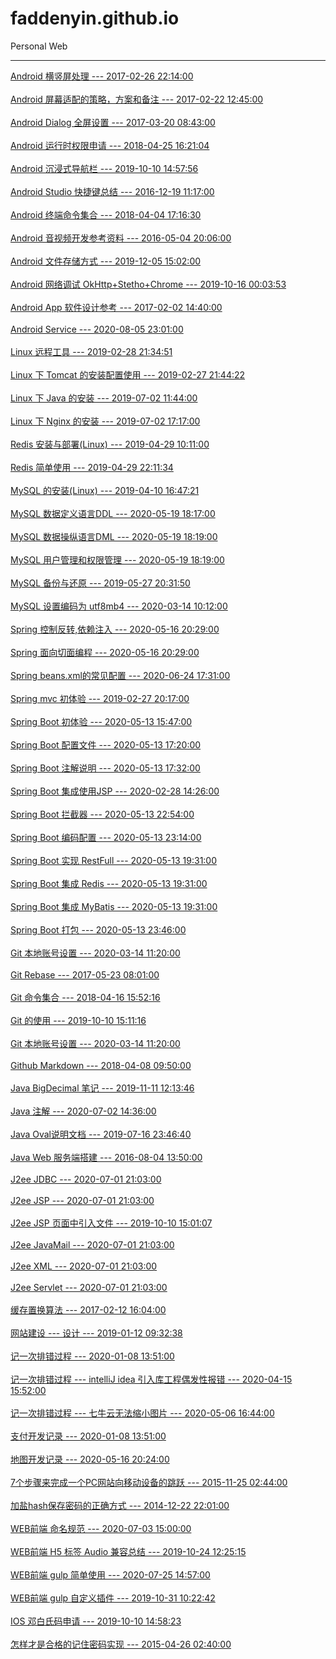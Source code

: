 # faddenyin.github.io
Personal Web

------------

[Android 横竖屏处理 --- 2017-02-26 22:14:00](https://github.com/agxuj/agxuj.github.io/tree/master/article/0100/)<br/><br/>[Android 屏幕适配的策略，方案和备注 --- 2017-02-22 12:45:00](https://github.com/agxuj/agxuj.github.io/tree/master/article/0200/)<br/><br/>[Android Dialog 全屏设置 --- 2017-03-20 08:43:00](https://github.com/agxuj/agxuj.github.io/tree/master/article/0300/)<br/><br/>[Android 运行时权限申请 --- 2018-04-25 16:21:04](https://github.com/agxuj/agxuj.github.io/tree/master/article/0400/)<br/><br/>[Android 沉浸式导航栏 --- 2019-10-10 14:57:56](https://github.com/agxuj/agxuj.github.io/tree/master/article/0500/)<br/><br/>[Android Studio 快捷键总结 --- 2016-12-19 11:17:00](https://github.com/agxuj/agxuj.github.io/tree/master/article/0600/)<br/><br/>[Android 终端命令集合 --- 2018-04-04 17:16:30](https://github.com/agxuj/agxuj.github.io/tree/master/article/0700/)<br/><br/>[Android 音视频开发参考资料 --- 2016-05-04 20:06:00](https://github.com/agxuj/agxuj.github.io/tree/master/article/0800/)<br/><br/>[Android 文件存储方式 --- 2019-12-05 15:02:00](https://github.com/agxuj/agxuj.github.io/tree/master/article/0900/)<br/><br/>[Android 网络调试 OkHttp+Stetho+Chrome --- 2019-10-16 00:03:53](https://github.com/agxuj/agxuj.github.io/tree/master/article/1000/)<br/><br/>[Android App 软件设计参考 --- 2017-02-02 14:40:00](https://github.com/agxuj/agxuj.github.io/tree/master/article/1100/)<br/><br/>[Android Service --- 2020-08-05 23:01:00](https://github.com/agxuj/agxuj.github.io/tree/master/article/1200/)<br/><br/>[Linux 远程工具 --- 2019-02-28 21:34:51](https://github.com/agxuj/agxuj.github.io/tree/master/article/1300/)<br/><br/>[Linux 下 Tomcat 的安装配置使用 --- 2019-02-27 21:44:22](https://github.com/agxuj/agxuj.github.io/tree/master/article/1400/)<br/><br/>[Linux 下 Java 的安装 --- 2019-07-02 11:44:00](https://github.com/agxuj/agxuj.github.io/tree/master/article/1500/)<br/><br/>[Linux 下 Nginx 的安装 --- 2019-07-02 17:17:00](https://github.com/agxuj/agxuj.github.io/tree/master/article/1600/)<br/><br/>[Redis 安装与部署(Linux) --- 2019-04-29 10:11:00](https://github.com/agxuj/agxuj.github.io/tree/master/article/1700/)<br/><br/>[Redis 简单使用 --- 2019-04-29 22:11:34](https://github.com/agxuj/agxuj.github.io/tree/master/article/1800/)<br/><br/>[MySQL 的安装(Linux) --- 2019-04-10 16:47:21](https://github.com/agxuj/agxuj.github.io/tree/master/article/1900/)<br/><br/>[MySQL 数据定义语言DDL --- 2020-05-19 18:17:00](https://github.com/agxuj/agxuj.github.io/tree/master/article/2000/)<br/><br/>[MySQL 数据操纵语言DML --- 2020-05-19 18:19:00](https://github.com/agxuj/agxuj.github.io/tree/master/article/2100/)<br/><br/>[MySQL 用户管理和权限管理 --- 2020-05-19 18:19:00](https://github.com/agxuj/agxuj.github.io/tree/master/article/2200/)<br/><br/>[MySQL 备份与还原 --- 2019-05-27 20:31:50](https://github.com/agxuj/agxuj.github.io/tree/master/article/2300/)<br/><br/>[MySQL 设置编码为 utf8mb4 --- 2020-03-14 10:12:00](https://github.com/agxuj/agxuj.github.io/tree/master/article/2400/)<br/><br/>[Spring 控制反转,依赖注入 --- 2020-05-16 20:29:00](https://github.com/agxuj/agxuj.github.io/tree/master/article/2500/)<br/><br/>[Spring 面向切面编程 --- 2020-05-16 20:29:00](https://github.com/agxuj/agxuj.github.io/tree/master/article/2600/)<br/><br/>[Spring beans.xml的常见配置 --- 2020-06-24 17:31:00](https://github.com/agxuj/agxuj.github.io/tree/master/article/2700/)<br/><br/>[Spring mvc 初体验 --- 2019-02-27 20:17:00](https://github.com/agxuj/agxuj.github.io/tree/master/article/2800/)<br/><br/>[Spring Boot 初体验 --- 2020-05-13 15:47:00](https://github.com/agxuj/agxuj.github.io/tree/master/article/2900/)<br/><br/>[Spring Boot 配置文件 --- 2020-05-13 17:20:00](https://github.com/agxuj/agxuj.github.io/tree/master/article/3000/)<br/><br/>[Spring Boot 注解说明 --- 2020-05-13 17:32:00](https://github.com/agxuj/agxuj.github.io/tree/master/article/3100/)<br/><br/>[Spring Boot 集成使用JSP --- 2020-02-28 14:26:00](https://github.com/agxuj/agxuj.github.io/tree/master/article/3200/)<br/><br/>[Spring Boot 拦截器 --- 2020-05-13 22:54:00](https://github.com/agxuj/agxuj.github.io/tree/master/article/3300/)<br/><br/>[Spring Boot 编码配置 --- 2020-05-13 23:14:00](https://github.com/agxuj/agxuj.github.io/tree/master/article/3400/)<br/><br/>[Spring Boot 实现 RestFull --- 2020-05-13 19:31:00](https://github.com/agxuj/agxuj.github.io/tree/master/article/3500/)<br/><br/>[Spring Boot 集成 Redis --- 2020-05-13 19:31:00](https://github.com/agxuj/agxuj.github.io/tree/master/article/3600/)<br/><br/>[Spring Boot 集成 MyBatis --- 2020-05-13 19:31:00](https://github.com/agxuj/agxuj.github.io/tree/master/article/3700/)<br/><br/>[Spring Boot 打包 --- 2020-05-13 23:46:00](https://github.com/agxuj/agxuj.github.io/tree/master/article/3800/)<br/><br/>[Git 本地账号设置 --- 2020-03-14 11:20:00](https://github.com/agxuj/agxuj.github.io/tree/master/article/3900/)<br/><br/>[Git Rebase --- 2017-05-23 08:01:00](https://github.com/agxuj/agxuj.github.io/tree/master/article/4000/)<br/><br/>[Git 命令集合 --- 2018-04-16 15:52:16](https://github.com/agxuj/agxuj.github.io/tree/master/article/4100/)<br/><br/>[Git 的使用 --- 2019-10-10 15:11:16](https://github.com/agxuj/agxuj.github.io/tree/master/article/4200/)<br/><br/>[Git 本地账号设置 --- 2020-03-14 11:20:00](https://github.com/agxuj/agxuj.github.io/tree/master/article/4300/)<br/><br/>[Github Markdown --- 2018-04-08 09:50:00](https://github.com/agxuj/agxuj.github.io/tree/master/article/4400/)<br/><br/>[Java BigDecimal 笔记 --- 2019-11-11 12:13:46](https://github.com/agxuj/agxuj.github.io/tree/master/article/4500/)<br/><br/>[Java 注解 --- 2020-07-02 14:36:00](https://github.com/agxuj/agxuj.github.io/tree/master/article/4600/)<br/><br/>[Java Oval说明文档 --- 2019-07-16 23:46:40](https://github.com/agxuj/agxuj.github.io/tree/master/article/4700/)<br/><br/>[Java Web 服务端搭建 --- 2016-08-04 13:50:00](https://github.com/agxuj/agxuj.github.io/tree/master/article/4800/)<br/><br/>[J2ee JDBC --- 2020-07-01 21:03:00](https://github.com/agxuj/agxuj.github.io/tree/master/article/4900/)<br/><br/>[J2ee JSP --- 2020-07-01 21:03:00](https://github.com/agxuj/agxuj.github.io/tree/master/article/5000/)<br/><br/>[J2ee JSP 页面中引入文件 --- 2019-10-10 15:01:07](https://github.com/agxuj/agxuj.github.io/tree/master/article/5100/)<br/><br/>[J2ee JavaMail --- 2020-07-01 21:03:00](https://github.com/agxuj/agxuj.github.io/tree/master/article/5200/)<br/><br/>[J2ee XML --- 2020-07-01 21:03:00](https://github.com/agxuj/agxuj.github.io/tree/master/article/5300/)<br/><br/>[J2ee Servlet --- 2020-07-01 21:03:00](https://github.com/agxuj/agxuj.github.io/tree/master/article/5400/)<br/><br/>[缓存置换算法 --- 2017-02-12 16:04:00](https://github.com/agxuj/agxuj.github.io/tree/master/article/5500/)<br/><br/>[网站建设 --- 设计 --- 2019-01-12 09:32:38](https://github.com/agxuj/agxuj.github.io/tree/master/article/5600/)<br/><br/>[记一次排错过程 --- 2020-01-08 13:51:00](https://github.com/agxuj/agxuj.github.io/tree/master/article/5700/)<br/><br/>[记一次排错过程 --- intelliJ idea 引入库工程偶发性报错 --- 2020-04-15 15:52:00](https://github.com/agxuj/agxuj.github.io/tree/master/article/5800/)<br/><br/>[记一次排错过程 --- 七牛云无法缩小图片 --- 2020-05-06 16:44:00](https://github.com/agxuj/agxuj.github.io/tree/master/article/5900/)<br/><br/>[支付开发记录 --- 2020-01-08 13:51:00](https://github.com/agxuj/agxuj.github.io/tree/master/article/6000/)<br/><br/>[地图开发记录 --- 2020-05-16 20:24:00](https://github.com/agxuj/agxuj.github.io/tree/master/article/6100/)<br/><br/>[7个步骤来完成一个PC网站向移动设备的跳跃 --- 2015-11-25 02:44:00](https://github.com/agxuj/agxuj.github.io/tree/master/article/6200/)<br/><br/>[加盐hash保存密码的正确方式 --- 2014-12-22 22:01:00](https://github.com/agxuj/agxuj.github.io/tree/master/article/6300/)<br/><br/>[WEB前端 命名规范 --- 2020-07-03 15:00:00](https://github.com/agxuj/agxuj.github.io/tree/master/article/6400/)<br/><br/>[WEB前端 H5 标签 Audio 兼容总结 --- 2019-10-24 12:25:15](https://github.com/agxuj/agxuj.github.io/tree/master/article/6500/)<br/><br/>[WEB前端 gulp 简单使用 --- 2020-07-25 14:57:00](https://github.com/agxuj/agxuj.github.io/tree/master/article/6600/)<br/><br/>[WEB前端 gulp 自定义插件 --- 2019-10-31 10:22:42](https://github.com/agxuj/agxuj.github.io/tree/master/article/6700/)<br/><br/>[IOS 邓白氏码申请 --- 2019-10-10 14:58:23](https://github.com/agxuj/agxuj.github.io/tree/master/article/6800/)<br/><br/>[怎样才是合格的记住密码实现 --- 2015-04-26 02:40:00](https://github.com/agxuj/agxuj.github.io/tree/master/article/6900/)<br/><br/>